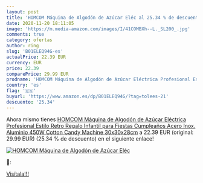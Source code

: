 ```yaml
---
layout: post
title: 'HOMCOM Máquina de Algodón de Azúcar Eléc al 25.34 % de descuento'
date: 2020-11-20 18:11:05
image: 'https://m.media-amazon.com/images/I/41COMBXh--L._SL200_.jpg'
comments: true
category: ofertas
author: ring
slug: 'B01ELEQ94G-es'
actualPrice: 22.39 EUR
currency: EUR
price: 22.39
comparePrice: 29.99 EUR
prodname: 'HOMCOM Máquina de Algodón de Azúcar Eléctrica Profesional Estilo Retro Regalo Infantil para Fiestas Cumpleaños Acero Inox. Aluminio 450W Cotton Candy Machine 30x30x28cm'
country: 'es'
flag: '🇪🇸'
buyurl: 'https://www.amazon.es/dp/B01ELEQ94G/?tag=tolees-21'
descuento: '25.34'
---
```


Ahora mismo tienes [HOMCOM Máquina de Algodón de Azúcar Eléctrica Profesional Estilo Retro Regalo Infantil para Fiestas Cumpleaños Acero Inox. Aluminio 450W Cotton Candy Machine 30x30x28cm](https://www.amazon.es/dp/B01ELEQ94G/?tag=tolees-21) a 22.39 EUR (original: 29.99 EUR) (25.34 %  de descuento) en el siguiente enlace!

[![HOMCOM Máquina de Algodón de Azúcar Eléc](https://m.media-amazon.com/images/I/41COMBXh--L._SL200_.jpg)](https://www.amazon.es/dp/B01ELEQ94G/?tag=tolees-21)

🔎:


[Visítala!!!](https://www.amazon.es/dp/B01ELEQ94G/?tag=tolees-21)
